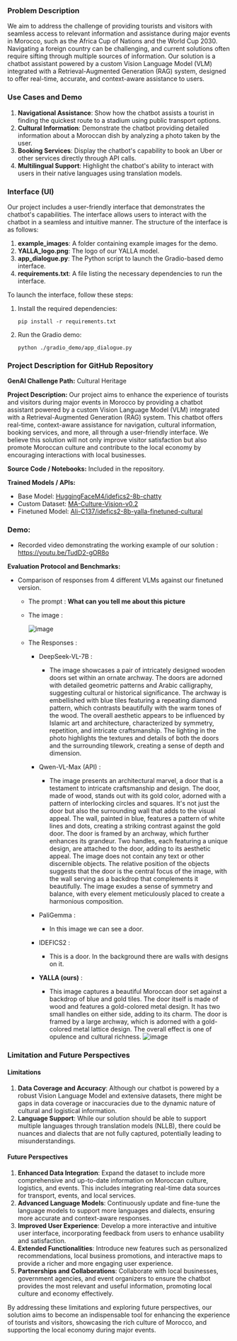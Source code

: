 ### Problem Description
We aim to address the challenge of providing tourists and visitors with seamless access to relevant information and assistance during major events in Morocco, such as the Africa Cup of Nations and the World Cup 2030. Navigating a foreign country can be challenging, and current solutions often require sifting through multiple sources of information. Our solution is a chatbot assistant powered by a custom Vision Language Model (VLM) integrated with a Retrieval-Augmented Generation (RAG) system, designed to offer real-time, accurate, and context-aware assistance to users.

### Use Cases and Demo
1. **Navigational Assistance**: Show how the chatbot assists a tourist in finding the quickest route to a stadium using public transport options.
2. **Cultural Information**: Demonstrate the chatbot providing detailed information about a Moroccan dish by analyzing a photo taken by the user.
3. **Booking Services**: Display the chatbot's capability to book an Uber or other services directly through API calls.
4. **Multilingual Support**: Highlight the chatbot's ability to interact with users in their native languages using translation models.

### Interface (UI)
Our project includes a user-friendly interface that demonstrates the chatbot's capabilities. The interface allows users to interact with the chatbot in a seamless and intuitive manner. The structure of the interface is as follows:

1. **example_images**: A folder containing example images for the demo.
2. **YALLA_logo.png**: The logo of our YALLA model.
3. **app_dialogue.py**: The Python script to launch the Gradio-based demo interface.
4. **requirements.txt**: A file listing the necessary dependencies to run the interface.

To launch the interface, follow these steps:
1. Install the required dependencies:
   ```
   pip install -r requirements.txt
   ```
2. Run the Gradio demo:
   ```
   python ./gradio_demo/app_dialogue.py
   ```
<!--
### Storyline of our 4-Minute Pitch + 2-Minute Q&A

1. **Slide 1: Introduction**
   - Brief overview of the problem and our solution.
   - Importance of enhancing tourist experience during major events.

2. **Slide 2: Use Cases and Benefits**
   - Navigational assistance, cultural information, booking services, and multilingual support.
   - How these features improve the overall experience for visitors.

3. **Slide 3: Technical Details**
   - Explanation of the Vision Language Model and RAG system.
   - Description of the dataset and finetuning process.

4. **Slide 4: Future Enhancements and Impact**
   - Potential integrations (e.g., cooperative and artisan data, tool usage).
   - Expected economic and cultural benefits for Morocco.  
-->

### Project Description for GitHub Repository
**GenAI Challenge Path:** Cultural Heritage

**Project Description:**
Our project aims to enhance the experience of tourists and visitors during major events in Morocco by providing a chatbot assistant powered by a custom Vision Language Model (VLM) integrated with a Retrieval-Augmented Generation (RAG) system. This chatbot offers real-time, context-aware assistance for navigation, cultural information, booking services, and more, all through a user-friendly interface. We believe this solution will not only improve visitor satisfaction but also promote Moroccan culture and contribute to the local economy by encouraging interactions with local businesses.

**Source Code / Notebooks:** Included in the repository.

**Trained Models / APIs:**
- Base Model: [HuggingFaceM4/idefics2-8b-chatty](https://huggingface.co/HuggingFaceM4/idefics2-8b-chatty)
- Custom Dataset: [MA-Culture-Vision-v0.2](https://huggingface.co/datasets/Ali-C137/MA-Culture-Vision-v0.2)
- Finetuned Model: [Ali-C137/idefics2-8b-yalla-finetuned-cultural](https://huggingface.co/Ali-C137/idefics2-8b-yalla-finetuned-cultural)

### **Demo:** 
 - Recorded video demonstrating the working example of our solution : https://youtu.be/TudD2-gOR8o

**Evaluation Protocol and Benchmarks:**
- Comparison of responses from 4 different VLMs against our finetuned version.
  - The prompt : **What can you tell me about this picture**
  - The image :
 
    ![image](https://github.com/alielfilali01/ThinkAI24-Hack-KYA_Team/assets/58257628/7717672a-88d8-4999-b985-6de608ff5978)


  - The Responses : 
    - DeepSeek-VL-7B :
      
      - The image showcases a pair of intricately designed wooden doors set within an ornate archway. The doors are adorned with detailed geometric patterns and Arabic calligraphy, suggesting cultural or historical significance. The archway is embellished with blue tiles featuring a repeating diamond pattern, which contrasts beautifully with the warm tones of the wood. The overall aesthetic appears to be influenced by Islamic art and architecture, characterized by symmetry, repetition, and intricate craftsmanship. The lighting in the photo highlights the textures and details of both the doors and the surrounding tilework, creating a sense of depth and dimension.
 
    
    - Qwen-VL-Max (API) :
       - The image presents an architectural marvel, a door that is a testament to intricate craftsmanship and design. The door, made of wood, stands out with its gold color, adorned with a pattern of interlocking circles and squares. It's not just the door but also the surrounding wall that adds to the visual appeal. The wall, painted in blue, features a pattern of white lines and dots, creating a striking contrast against the gold door.
The door is framed by an archway, which further enhances its grandeur. Two handles, each featuring a unique design, are attached to the door, adding to its aesthetic appeal. The image does not contain any text or other discernible objects. The relative position of the objects suggests that the door is the central focus of the image, with the wall serving as a backdrop that complements it beautifully. The image exudes a sense of symmetry and balance, with every element meticulously placed to create a harmonious composition.

    -  PaliGemma :
        - In this image we can see a door.
    
    -   IDEFICS2 :
           - This is a door. In the background there are walls with designs on it.
    
    - **YALLA (ours)** :
      - This image captures a beautiful Moroccan door set against a backdrop of blue and gold tiles. The door itself is made of wood and features a gold-colored metal design. It has two small handles on either side, adding to its charm. The door is framed by a large archway, which is adorned with a gold-colored metal lattice design. The overall effect is one of opulence and cultural richness. 
             ![image](https://github.com/alielfilali01/ThinkAI24-Hack-KYA_Team/assets/58257628/731cead2-43b1-44a2-b5ea-e6829ef991a2)

### Limitation and Future Perspectives

#### Limitations
1. **Data Coverage and Accuracy**: Although our chatbot is powered by a robust Vision Language Model and extensive datasets, there might be gaps in data coverage or inaccuracies due to the dynamic nature of cultural and logistical information.
2. **Language Support**: While our solution should be able to support multiple languages through translation models (NLLB), there could be nuances and dialects that are not fully captured, potentially leading to misunderstandings.

#### Future Perspectives
1. **Enhanced Data Integration**: Expand the dataset to include more comprehensive and up-to-date information on Moroccan culture, logistics, and events. This includes integrating real-time data sources for transport, events, and local services.
2. **Advanced Language Models**: Continuously update and fine-tune the language models to support more languages and dialects, ensuring more accurate and context-aware responses.
3. **Improved User Experience**: Develop a more interactive and intuitive user interface, incorporating feedback from users to enhance usability and satisfaction.
4. **Extended Functionalities**: Introduce new features such as personalized recommendations, local business promotions, and interactive maps to provide a richer and more engaging user experience.
5. **Partnerships and Collaborations**: Collaborate with local businesses, government agencies, and event organizers to ensure the chatbot provides the most relevant and useful information, promoting local culture and economy effectively.

By addressing these limitations and exploring future perspectives, our solution aims to become an indispensable tool for enhancing the experience of tourists and visitors, showcasing the rich culture of Morocco, and supporting the local economy during major events.
